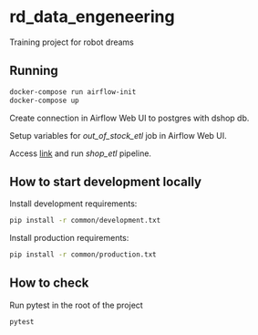 # rd_data_engeneering
Training project for robot dreams

## Running

```bash
docker-compose run airflow-init
docker-compose up
```

Create connection in Airflow Web UI to postgres with dshop db.

Setup variables for *out_of_stock_etl* job in Airflow Web UI.

Access [link](http://localhost:8080/) and run *shop_etl* pipeline.

## How to start development locally

Install development requirements:

```bash
pip install -r common/development.txt
```

Install production requirements:

```bash
pip install -r common/production.txt
```

## How to check

Run pytest in the root of the project

```bash
pytest
```
